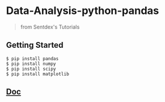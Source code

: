 # Data-Analysis-python-pandas

> from Sentdex's Tutorials

## Getting Started

```
$ pip install pandas
$ pip install numpy
$ pip install scipy
$ pip install matplotlib
```

## [Doc](/code/notes.md)
